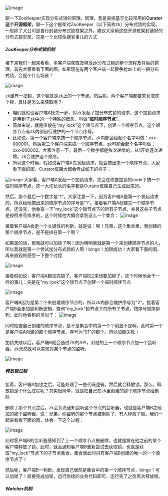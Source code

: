 ![image](https://note.youdao.com/yws/res/17113/WEBRESOURCE753e6f7a0408d24a852dc269d8c0812d)

聊一下ZooKeeper实现分布式锁的原理。同理，我是直接基于比较常用的**Curator这个开源框架**，聊一下这个框架对ZooKeeper（以下简称zk）分布式锁的实现。一般除了大公司是自行封装分布式锁框架之外，建议大家用这些开源框架封装好的分布式锁实现，这是一个比较快捷省事儿的方式

##### ZooKeeper分布式锁机制
接下来我们一起来看看，多客户端获取及释放zk分布式锁的整个流程及背后的原理。首先大家看看下面的图，如果现在有两个客户端一起要争抢zk上的一把分布式锁，会是个什么场景？

![image](https://mmbiz.qpic.cn/mmbiz_png/1J6IbIcPCLYJKuqZyvR15Ik02Pzn3ectAESzIbYggibVaYSQ4RBY0twNgY1jOHTXhApqsOEEf8uJY5YADra8nqw/640?wx_fmt=png&tp=webp&wxfrom=5&wx_lazy=1&wx_co=1)

zk里有一把锁，这个锁就是zk上的一个节点。然后呢，两个客户端都要来获取这个锁，具体是怎么来获取呢？
- 咱们就假设客户端A抢先一步，对zk发起了加分布式锁的请求，这个加锁请求是用到了zk中的一个特殊的概念，叫做“**临时顺序节点**”。
- 简单来说，就是直接在"my_lock"这个锁节点下，创建一个顺序节点，这个顺序节点有zk内部自行维护的一个节点序号。
- 比如说，第一个客户端来搞一个顺序节点，zk内部会给起个名字叫做：xxx-000001。然后第二个客户端来搞一个顺序节点，zk可能会起个名字叫做：xxx-000002。大家注意一下，最后一个数字都是依次递增的，从1开始逐次递增。zk会维护这个顺序。
- 所以这个时候，假如说客户端A先发起请求，就会搞出来一个顺序节点，大家看下面的图，Curator框架大概会弄成如下的样子：

![image](https://mmbiz.qpic.cn/mmbiz_png/1J6IbIcPCLYJKuqZyvR15Ik02Pzn3ectqNBIu6ia9VdGpYKpicUuXVibungR418ufHqadolfaY6GIYtzPS73YLSUw/640?wx_fmt=png&tp=webp&wxfrom=5&wx_lazy=1&wx_co=1)
大家看，客户端A发起一个加锁请求，先会在你要加锁的node下搞一个临时顺序节点，这一大坨长长的名字都是Curator框架自己生成出来的。

然后，那个最后一个数字是"1"。大家注意一下，因为客户端A是第一个发起请求的，所以给他搞出来的顺序节点的序号是"1"。接着客户端A创建完一个顺序节点。还没完，他会查一下"my_lock"这个锁节点下的所有子节点，并且这些子节点是按照序号排序的，这个时候他大概会拿到这么一个集合：
![image](https://mmbiz.qpic.cn/mmbiz_png/1J6IbIcPCLYJKuqZyvR15Ik02Pzn3ectgESVELHiciawxyAfA8cKibWEwbzdYBwsglHNnLEJvygEwvibtIPgBn99KQ/640?wx_fmt=png&tp=webp&wxfrom=5&wx_lazy=1&wx_co=1)

接着客户端A会走一个关键性的判断，就是说：唉！兄弟，这个集合里，我创建的那个顺序节点，是不是排在第一个啊？

如果是的话，那我就可以加锁了啊！因为明明我就是第一个来创建顺序节点的人，所以我就是第一个尝试加分布式锁的人啊！bingo！加锁成功！大家看下面的图，再来直观的感受一下整个过程

![image](https://mmbiz.qpic.cn/mmbiz_png/1J6IbIcPCLYJKuqZyvR15Ik02Pzn3ectTAXL2Nsc08YS0R8VFicKWnrLicD7Imwib33kIPJfibDA6Aic4p2e3CmySLQ/640?wx_fmt=png&tp=webp&wxfrom=5&wx_lazy=1&wx_co=1)

接着假如说，客户端A都加完锁了，客户端B过来想要加锁了，这个时候他会干一样的事儿：先是在"my_lock"这个锁节点下创建一个临时顺序节点

![image](https://mmbiz.qpic.cn/mmbiz_png/1J6IbIcPCLYJKuqZyvR15Ik02Pzn3ecteiaiaMKHVs7LcAnPDewb7ZrEJibAGtb2k4TmgBGXZthUwbgiaHQ5W3DZow/640?wx_fmt=png&tp=webp&wxfrom=5&wx_lazy=1&wx_co=1)

客户端B因为是第二个来创建顺序节点的，所以zk内部会维护序号为"2"。接着客户端B会走加锁判断逻辑，查询"my_lock"锁节点下的所有子节点，按序号顺序排列，此时他看到的类似于：
![image](https://mmbiz.qpic.cn/mmbiz_png/1J6IbIcPCLYJKuqZyvR15Ik02Pzn3ecto7ibKWlRa9kWqoyK7M7anZEGSmUmK0ibjLrc4jaMVXObHrn1Yjmdadhg/640?wx_fmt=png&tp=webp&wxfrom=5&wx_lazy=1&wx_co=1)

同时检查自己创建的顺序节点，是不是集合中的第一个？明显不是啊，此时第一个是客户端A创建的那个顺序节点，序号为"01"的那个。所以加锁失败！

加锁失败以后，客户端B就会通过ZK的API，对他的上一个顺序节点加一个监听器。zk天然就可以实现对某个节点的监听。

![image](https://mmbiz.qpic.cn/mmbiz_png/1J6IbIcPCLYJKuqZyvR15Ik02Pzn3ect7LZGYicHcXB9WaBqHtX5dwuoqVeibdgDiaSQ09icibfQaP0sngXKoib1P9nQ/640?wx_fmt=png&tp=webp&wxfrom=5&wx_lazy=1&wx_co=1)

##### 释放锁过程

接着，客户端A加锁之后，可能处理了一些代码逻辑，然后就会释放锁。那么，释放锁是个什么过程呢？其实很简单，就是把自己在zk里创建的那个顺序节点给删除

删除了那个节点之后，zk会负责通知监听这个节点的监听器，也就是客户端B之前加的那个监听器，说：兄弟，你监听的那个节点被删除了，有人释放了锁。我们一起来看看下面的图，体会一下这个过程：

![image](https://mmbiz.qpic.cn/mmbiz_png/1J6IbIcPCLYJKuqZyvR15Ik02Pzn3ect8ntB8jlzicCbyTrRkkP1nicNPSWW5ENN5rsh6kkiawAHcoe7aCyqaJzAg/640?wx_fmt=png&tp=webp&wxfrom=5&wx_lazy=1&wx_co=1)

此时客户端B的监听器感知到了上一个顺序节点被删除，也就是排在他之前的某个客户端释放了锁。此时，就会通知客户端B重新尝试去获取锁，也就是获取"my_lock"节点下的子节点集合。集合里此时只有客户端B创建的唯一的一个顺序节点了！

然后呢，客户端B一判断，发现自己居然是集合中的第一个顺序节点，bingo！可以加锁了！直接完成加锁，运行后续的业务代码即可，运行完了之后再次释放锁。

##### Watcher机制

